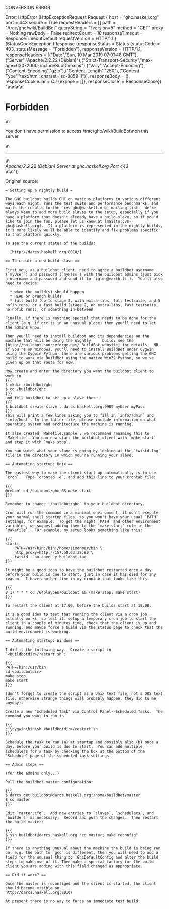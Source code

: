 CONVERSION ERROR

Error: HttpError (HttpExceptionRequest Request {
  host                 = "ghc.haskell.org"
  port                 = 443
  secure               = True
  requestHeaders       = []
  path                 = "/trac/ghc/wiki/BuildBot"
  queryString          = "?version=5"
  method               = "GET"
  proxy                = Nothing
  rawBody              = False
  redirectCount        = 10
  responseTimeout      = ResponseTimeoutDefault
  requestVersion       = HTTP/1.1
}
 (StatusCodeException (Response {responseStatus = Status {statusCode = 403, statusMessage = "Forbidden"}, responseVersion = HTTP/1.1, responseHeaders = [("Date","Sun, 10 Mar 2019 07:01:48 GMT"),("Server","Apache/2.2.22 (Debian)"),("Strict-Transport-Security","max-age=63072000; includeSubDomains"),("Vary","Accept-Encoding"),("Content-Encoding","gzip"),("Content-Length","250"),("Content-Type","text/html; charset=iso-8859-1")], responseBody = (), responseCookieJar = CJ {expose = []}, responseClose' = ResponseClose}) "<!DOCTYPE HTML PUBLIC \"-//IETF//DTD HTML 2.0//EN\">\n<html><head>\n<title>403 Forbidden</title>\n</head><body>\n<h1>Forbidden</h1>\n<p>You don't have permission to access /trac/ghc/wiki/BuildBot\non this server.</p>\n<hr>\n<address>Apache/2.2.22 (Debian) Server at ghc.haskell.org Port 443</address>\n</body></html>\n"))

Original source:

```trac
= Setting up a nightly build =

The GHC buildbot builds GHC on various platforms in various different ways each night, runs the test suite and performance benchmarks, and mails the results to the `cvs-ghc@haskell.org` mailing list.  We're always keen to add more build slaves to the setup, especially if you have a platform that doesn't already have a build slave, so if you'd like to join the fun, please let us know at [mailto:cvs-ghc@haskell.org].  If a platform is represented in the nightly builds, it's more likely we'll be able to identify and fix problems specific to that platform quickly.
	
To see the current status of the builds:

  [http://darcs.haskell.org:8010/]

== To create a new build slave ==

First you, as a buildbot client, need to agree a buildbot username (`myUser`) and password (`myPass`) with the buildbot admins (just pick a username and password and send it to `igloo@earth.li`).  You'll also need to decide:

  * when the build(s) should happen
  * HEAD or branch builds
  * full build (up to stage 3, with extra-libs, full testsuite, and 5 nofib runs) or a fast build (stage 2, no extra-libs, fast testsuite, no nofib runs), or something in-between

Finally, if there is anything special that needs to be done for the client (e.g. if gcc is in an unusual place) then you'll need to let the admins know.

Then you'll need to install buildbot and its dependencies on the machine that will be doing the nightly 	build; see the [http://buildbot.sourceforge.net/ BuildBot website] for details.  NB. if you're on Windows, you'll need to install BuildBot under Cygwin using the Cygwin Python; there are various problems getting the GHC build to work via BuildBot using the native Win32 Python, so we've given up on that route for now.

Now create and enter the directory you want the buildbot client to work in
{{{
$ mkdir /buildbot/ghc
$ cd /buildbot/ghc
}}}
and tell buildbot to set up a slave there
{{{
$ buildbot create-slave . darcs.haskell.org:9989 myUser myPass
}}}
This will print a few lines asking you to fill in `info/admin` and `info/host`. In the latter file, please include information on what operating system and architecture the machine is running.

It also created `Makefile.sample`; we recommend renaming this to `Makefile`. You can now start the buildbot client with `make start` and stop it with `make stop`.

You can watch what your slave is doing by looking at the `twistd.log` file in the directory in which you're running your slave.

== Automating startup: Unix ==

The easiest way to make the client start up automatically is to use `cron`.  Type `crontab -e`, and add this line to your crontab file:

{{{
@reboot cd /buildbot/ghc && make start
}}}

Remember to change `/buildbot/ghc` to your buildbot directory.

Cron will run the command in a minimal environment: it won't execute your normal shell startup files, so you won't have your usual `PATH` settings, for example.  To get the right `PATH` and other environment variables, we suggest adding them to the `make start` rule in the `Makefile`.  FOr example, my setup looks something like this:

{{{
start:
	PATH=/usr/bin:/bin:/home/simonmar/bin \
	http_proxy=http://157.58.63.38:80 \
	twistd --no_save -y buildbot.tac
}}}

It might be a good idea to have the buildbot restarted once a day before your build is due to start, just in case it has died for any reason.  I have another line in my crontab that looks like this:

{{{
0 17 * * * cd /64playpen/buildbot && (make stop; make start)
}}}

To restart the client at 17.00, before the builds start at 18.00.

It's a good idea to test that running the client via a cron job actually works, so test it: setup a temporary cron job to start the client in a couple of minutes time, check that the client is up and running, and maybe force a build via the status page to check that the build environment is working.

== Automating startup: Windows ==

I did it the following way.  Create a script in `<buildbotdir>/restart.sh`:

{{{
PATH=/bin:/usr/bin
cd <buildbotdir>
make stop
make start
}}}

(don't forget to create the script as a Unix text file, not a DOS text file, otherwise strange things will probably happen, they did to me anyway).

Create a new "Scheduled Task" via Control Panel->Scheduled Tasks.  The command you want to run is

{{{
c:\cygwin\bin\sh <buildbotdir>/restart.sh
}}}

Schedule the task to run (a) at startup and possibly also (b) once a day, before your build is due to start.  You can add multiple schedulers for a task by checking the box at the bottom of the "Schedule" page of the scheduled task settings.

== Admin steps ==

(for the admins only...)

Pull the buildbot master configuration:

{{{
$ darcs get buildbot@darcs.haskell.org:/home/buildbot/master
$ cd master
}}}

Edit `master.cfg`.  Add new entries to `slaves`, `schedulers`, and `builders` as necessary.  Record and push the changes.  Then restart the build master:

{{{
$ ssh buildbot@darcs.haskell.org "cd master; make reconfig"
}}}

If there is anything unusual about the machine the build is being run on, e.g. the path to `gcc` is different, then you will need to add a field for the unusual thing to !GhcDefaultConfig and alter the build steps to make use of it. Then make a special factory for the build client you are adding with this field changed as appropriate.

== Did it work? ==

Once the master is reconfiged and the client is started, the client should become visible on
http://darcs.haskell.org:8010/

At present there is no way to force an immediate test build.

```
